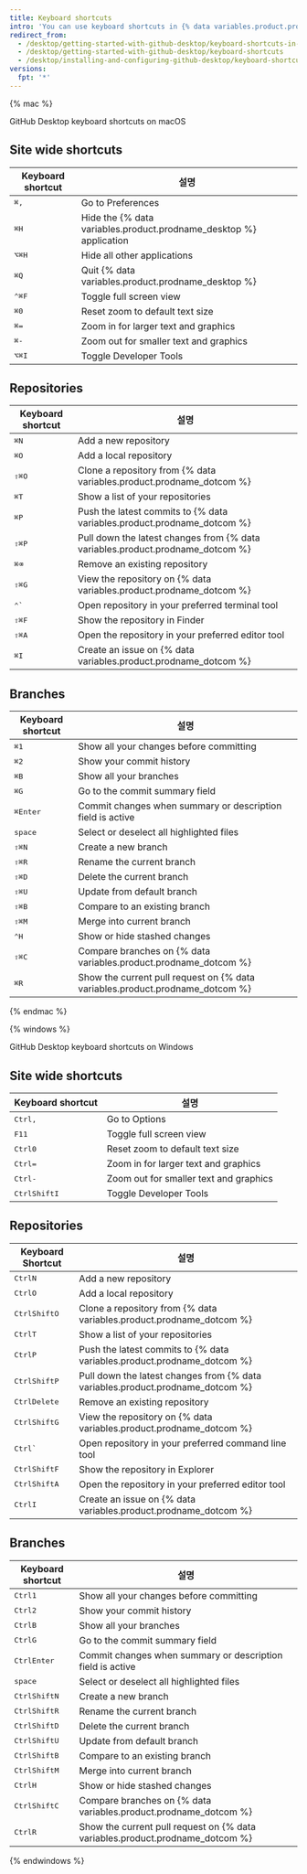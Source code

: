 ```yaml
---
title: Keyboard shortcuts
intro: 'You can use keyboard shortcuts in {% data variables.product.prodname_desktop %}.'
redirect_from:
  - /desktop/getting-started-with-github-desktop/keyboard-shortcuts-in-github-desktop/
  - /desktop/getting-started-with-github-desktop/keyboard-shortcuts
  - /desktop/installing-and-configuring-github-desktop/keyboard-shortcuts
versions:
  fpt: '*'
---
```


{% mac %}

GitHub Desktop keyboard shortcuts on macOS

## Site wide shortcuts

| Keyboard shortcut                    | 설명                                                                 |
| ------------------------------------ | ------------------------------------------------------------------ |
| <kbd>⌘</kbd><kbd>,</kbd>             | Go to Preferences                                                  |
| <kbd>⌘</kbd><kbd>H</kbd>             | Hide the {% data variables.product.prodname_desktop %} application |
| <kbd>⌥</kbd><kbd>⌘</kbd><kbd>H</kbd> | Hide all other applications                                        |
| <kbd>⌘</kbd><kbd>Q</kbd>             | Quit {% data variables.product.prodname_desktop %}
| <kbd>⌃</kbd><kbd>⌘</kbd><kbd>F</kbd> | Toggle full screen view                                            |
| <kbd>⌘</kbd><kbd>0</kbd>             | Reset zoom to default text size                                    |
| <kbd>⌘</kbd><kbd>=</kbd>             | Zoom in for larger text and graphics                               |
| <kbd>⌘</kbd><kbd>-</kbd>             | Zoom out for smaller text and graphics                             |
| <kbd>⌥</kbd><kbd>⌘</kbd><kbd>I</kbd> | Toggle Developer Tools                                             |

## Repositories

| Keyboard shortcut                    | 설명                                                                             |
| ------------------------------------ | ------------------------------------------------------------------------------ |
| <kbd>⌘</kbd><kbd>N</kbd>             | Add a new repository                                                           |
| <kbd>⌘</kbd><kbd>O</kbd>             | Add a local repository                                                         |
| <kbd>⇧</kbd><kbd>⌘</kbd><kbd>O</kbd> | Clone a repository from {% data variables.product.prodname_dotcom %}
| <kbd>⌘</kbd><kbd>T</kbd>             | Show a list of your repositories                                               |
| <kbd>⌘</kbd><kbd>P</kbd>             | Push the latest commits to {% data variables.product.prodname_dotcom %}
| <kbd>⇧</kbd><kbd>⌘</kbd><kbd>P</kbd> | Pull down the latest changes from {% data variables.product.prodname_dotcom %}
| <kbd>⌘</kbd><kbd>⌫</kbd>             | Remove an existing repository                                                  |
| <kbd>⇧</kbd><kbd>⌘</kbd><kbd>G</kbd> | View the repository on {% data variables.product.prodname_dotcom %}
| <kbd>⌃</kbd><kbd>&grave;</kbd>       | Open repository in your preferred terminal tool                                |
| <kbd>⇧</kbd><kbd>⌘</kbd><kbd>F</kbd> | Show the repository in Finder                                                  |
| <kbd>⇧</kbd><kbd>⌘</kbd><kbd>A</kbd> | Open the repository in your preferred editor tool                              |
| <kbd>⌘</kbd><kbd>I</kbd>             | Create an issue on {% data variables.product.prodname_dotcom %}

## Branches

| Keyboard shortcut                    | 설명                                                                            |
| ------------------------------------ | ----------------------------------------------------------------------------- |
| <kbd>⌘</kbd><kbd>1</kbd>             | Show all your changes before committing                                       |
| <kbd>⌘</kbd><kbd>2</kbd>             | Show your commit history                                                      |
| <kbd>⌘</kbd><kbd>B</kbd>             | Show all your branches                                                        |
| <kbd>⌘</kbd><kbd>G</kbd>             | Go to the commit summary field                                                |
| <kbd>⌘</kbd><kbd>Enter</kbd>         | Commit changes when summary or description field is active                    |
| <kbd>space</kbd>                     | Select or deselect all highlighted files                                      |
| <kbd>⇧</kbd><kbd>⌘</kbd><kbd>N</kbd> | Create a new branch                                                           |
| <kbd>⇧</kbd><kbd>⌘</kbd><kbd>R</kbd> | Rename the current branch                                                     |
| <kbd>⇧</kbd><kbd>⌘</kbd><kbd>D</kbd> | Delete the current branch                                                     |
| <kbd>⇧</kbd><kbd>⌘</kbd><kbd>U</kbd> | Update from default branch                                                    |
| <kbd>⇧</kbd><kbd>⌘</kbd><kbd>B</kbd> | Compare to an existing branch                                                 |
| <kbd>⇧</kbd><kbd>⌘</kbd><kbd>M</kbd> | Merge into current branch                                                     |
| <kbd>⌃</kbd><kbd>H</kbd>             | Show or hide stashed changes                                                  |
| <kbd>⇧</kbd><kbd>⌘</kbd><kbd>C</kbd> | Compare branches on {% data variables.product.prodname_dotcom %}
| <kbd>⌘</kbd><kbd>R</kbd>             | Show the current pull request on {% data variables.product.prodname_dotcom %}

{% endmac %}

{% windows %}

GitHub Desktop keyboard shortcuts on Windows

## Site wide shortcuts

| Keyboard shortcut                           | 설명                                     |
| ------------------------------------------- | -------------------------------------- |
| <kbd>Ctrl</kbd><kbd>,</kbd>                 | Go to Options                          |
| <kbd>F11</kbd>                              | Toggle full screen view                |
| <kbd>Ctrl</kbd><kbd>0</kbd>                 | Reset zoom to default text size        |
| <kbd>Ctrl</kbd><kbd>=</kbd>                 | Zoom in for larger text and graphics   |
| <kbd>Ctrl</kbd><kbd>-</kbd>                 | Zoom out for smaller text and graphics |
| <kbd>Ctrl</kbd><kbd>Shift</kbd><kbd>I</kbd> | Toggle Developer Tools                 |

## Repositories

| Keyboard Shortcut                           | 설명                                                                             |
| ------------------------------------------- | ------------------------------------------------------------------------------ |
| <kbd>Ctrl</kbd><kbd>N</kbd>                 | Add a new repository                                                           |
| <kbd>Ctrl</kbd><kbd>O</kbd>                 | Add a local repository                                                         |
| <kbd>Ctrl</kbd><kbd>Shift</kbd><kbd>O</kbd> | Clone a repository from {% data variables.product.prodname_dotcom %}
| <kbd>Ctrl</kbd><kbd>T</kbd>                 | Show a list of your repositories                                               |
| <kbd>Ctrl</kbd><kbd>P</kbd>                 | Push the latest commits to {% data variables.product.prodname_dotcom %}
| <kbd>Ctrl</kbd><kbd>Shift</kbd><kbd>P</kbd> | Pull down the latest changes from {% data variables.product.prodname_dotcom %}
| <kbd>Ctrl</kbd><kbd>Delete</kbd>            | Remove an existing repository                                                  |
| <kbd>Ctrl</kbd><kbd>Shift</kbd><kbd>G</kbd> | View the repository on {% data variables.product.prodname_dotcom %}
| <kbd>Ctrl</kbd><kbd>&grave;</kbd>           | Open repository in your preferred command line tool                            |
| <kbd>Ctrl</kbd><kbd>Shift</kbd><kbd>F</kbd> | Show the repository in Explorer                                                |
| <kbd>Ctrl</kbd><kbd>Shift</kbd><kbd>A</kbd> | Open the repository in your preferred editor tool                              |
| <kbd>Ctrl</kbd><kbd>I</kbd>                 | Create an issue on {% data variables.product.prodname_dotcom %}

## Branches

| Keyboard shortcut                           | 설명                                                                            |
| ------------------------------------------- | ----------------------------------------------------------------------------- |
| <kbd>Ctrl</kbd><kbd>1</kbd>                 | Show all your changes before committing                                       |
| <kbd>Ctrl</kbd><kbd>2</kbd>                 | Show your commit history                                                      |
| <kbd>Ctrl</kbd><kbd>B</kbd>                 | Show all your branches                                                        |
| <kbd>Ctrl</kbd><kbd>G</kbd>                 | Go to the commit summary field                                                |
| <kbd>Ctrl</kbd><kbd>Enter</kbd>             | Commit changes when summary or description field is active                    |
| <kbd>space</kbd>                            | Select or deselect all highlighted files                                      |
| <kbd>Ctrl</kbd><kbd>Shift</kbd><kbd>N</kbd> | Create a new branch                                                           |
| <kbd>Ctrl</kbd><kbd>Shift</kbd><kbd>R</kbd> | Rename the current branch                                                     |
| <kbd>Ctrl</kbd><kbd>Shift</kbd><kbd>D</kbd> | Delete the current branch                                                     |
| <kbd>Ctrl</kbd><kbd>Shift</kbd><kbd>U</kbd> | Update from default branch                                                    |
| <kbd>Ctrl</kbd><kbd>Shift</kbd><kbd>B</kbd> | Compare to an existing branch                                                 |
| <kbd>Ctrl</kbd><kbd>Shift</kbd><kbd>M</kbd> | Merge into current branch                                                     |
| <kbd>Ctrl</kbd><kbd>H</kbd>                 | Show or hide stashed changes                                                  |
| <kbd>Ctrl</kbd><kbd>Shift</kbd><kbd>C</kbd> | Compare branches on {% data variables.product.prodname_dotcom %}
| <kbd>Ctrl</kbd><kbd>R</kbd>                 | Show the current pull request on {% data variables.product.prodname_dotcom %}

{% endwindows %}
